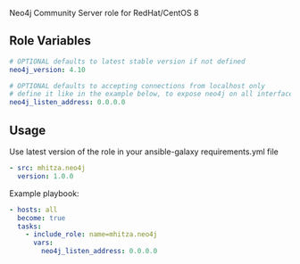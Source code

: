 Neo4j Community Server role for RedHat/CentOS 8

## Role Variables

```yaml
# OPTIONAL defaults to latest stable version if not defined
neo4j_version: 4.10

# OPTIONAL defaults to accepting connections from localhost only
# define it like in the example below, to expose neo4j on all interfaces
neo4j_listen_address: 0.0.0.0
```

## Usage

Use latest version of the role in your ansible-galaxy requirements.yml file

```yaml
- src: mhitza.neo4j
  version: 1.0.0
```

Example playbook:

```yaml
- hosts: all
  become: true
  tasks:
    - include_role: name=mhitza.neo4j
      vars:
        neo4j_listen_address: 0.0.0.0
```
